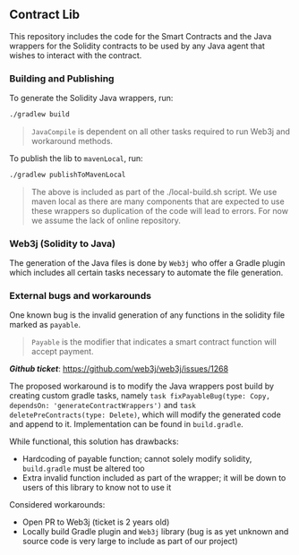 ## Contract Lib
This repository includes the code for the Smart Contracts and the Java wrappers for the Solidity contracts to be used by any Java agent that wishes to interact with the contract.

### Building and Publishing
To generate the Solidity Java wrappers, run:
```bash
./gradlew build
```
> ``JavaCompile`` is dependent on all other tasks required to run Web3j and workaround methods.

To publish the lib to ``mavenLocal``, run:
```bash
./gradlew publishToMavenLocal
```

> The above is included as part of the ./local-build.sh script. We use maven local as there are many components that are expected to use these wrappers so duplication of the code will lead to errors. For now we assume the lack of online repository.


### Web3j (Solidity to Java)
The generation of the Java files is done by ``Web3j`` who offer a Gradle plugin which includes all certain tasks necessary to automate the file generation.


### External bugs and workarounds
One known bug is the invalid generation of any functions in the solidity file marked as ``payable``.

> ``Payable`` is the modifier that indicates a smart contract function will accept payment.

___Github ticket___: https://github.com/web3j/web3j/issues/1268

The proposed workaround is to modify the Java wrappers post build by creating custom gradle tasks, namely ``task fixPayableBug(type: Copy, dependsOn: 'generateContractWrappers')`` and ``task deletePreContracts(type: Delete)``, which will modify the generated code and append to it. Implementation can be found in ``build.gradle``.

While functional, this solution has drawbacks:
* Hardcoding of payable function; cannot solely modify solidity, ``build.gradle`` must be altered too
* Extra invalid function included as part of the wrapper; it will be down to users of this library to know not to use it

Considered workarounds: 
* Open PR to Web3j (ticket is 2 years old)
* Locally build Gradle plugin and ``Web3j`` library (bug is as yet unknown and source code is very large to include as part of our project)
